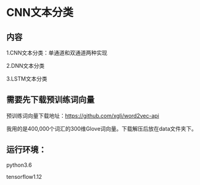 # CNN文本分类

## 内容

1.CNN文本分类：单通道和双通道两种实现

2.DNN文本分类

3.LSTM文本分类



## 需要先下载预训练词向量

预训练词向量下载地址：https://github.com/xgli/word2vec-api

我用的是400,000个词汇的300维Glove词向量。下载解压后放在data文件夹下。

## 运行环境：

python3.6

tensorflow1.12